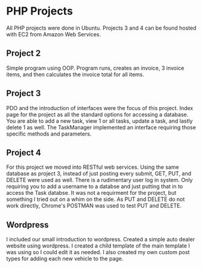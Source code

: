 # PHP Projects
All PHP projects were done in Ubuntu. Projects 3 and 4 can be found hosted with EC2 from Amazon Web Services.

## Project 2
Simple program using OOP. Program runs, creates an invoice, 3 invoice items, and then calculates the invoice total
for all items.

## Project 3
PDO and the introduction of interfaces were the focus of this project. Index page for the project as all the standard
options for accessing a database. You are able to add a new task, view 1 or all tasks, update a task, and lastly delete
1 as well. The TaskManager implemented an interface requiring those specific methods and parameters.

## Project 4
For this project we moved into RESTful web services. Using the same database as project 3, instead of just posting every
submit, GET, PUT, and DELETE were used as well. There is a rudimentary user log in system. Only requiring you to add a username
to a databse and just putting that in to access the Task databse. It was not a requirment for the project, but something
I tried out on a whim on the side. As PUT and DELETE do not work directly, Chrome's POSTMAN was used to test PUT and DELETE.

## Wordpress
I included our small introduction to wordpress. Created a simple auto dealer website using wordpress. I created a child
template of the main template I was using so I could edit it as needed. I also created my own custom post types for
adding each new vehicle to the page.
